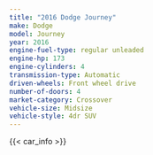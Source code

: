 ```yaml
---
title: "2016 Dodge Journey"
make: Dodge
model: Journey
year: 2016
engine-fuel-type: regular unleaded
engine-hp: 173
engine-cylinders: 4
transmission-type: Automatic
driven-wheels: Front wheel drive
number-of-doors: 4
market-category: Crossover
vehicle-size: Midsize
vehicle-style: 4dr SUV
---
```


{{< car_info >}}
